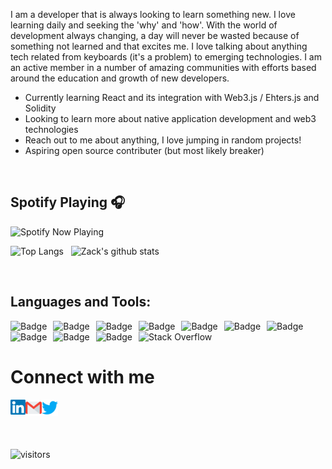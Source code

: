 

<p> I am a developer that is always looking to learn something new. I love learning daily and seeking the 'why' and 'how'. With the world of development always changing, a day will never be wasted because of something not learned and that excites me. I love talking about anything tech related from keyboards (it's a problem) to emerging technologies. I am an active member in a number of amazing communities with efforts based around the education and growth of new developers. </p>

- Currently learning React and its integration with Web3.js / Ehters.js and Solidity
- Looking to learn more about native application development and web3 technologies
- Reach out to me about anything, I love jumping in random projects!
- Aspiring open source contributer (but most likely breaker)




<br>

## Spotify Playing 🎧



[<img src="https://spotify-now-playing.satyu.vercel.app/api/spotify-playing" alt="Spotify Now Playing" width="350" style="float: left; margin-right: 10px;" />](https://open.spotify.com/user/fg01k83u6lvfznthw0bceuafi)


<br>


![Top Langs](https://github-readme-stats.vercel.app/api/top-langs/?username=ZMoberg&theme=radical)&nbsp;&nbsp;
![Zack's github stats](https://github-readme-stats.vercel.app/api?username=ZMoberg&count_private=true&show_icons=true&theme=radical&include_all_commits=true)

<br>

## Languages and Tools:

<img alt="Badge" style="float: left; margin-right: 10px;"  src="https://img.shields.io/badge/html5%20-%23E34F26.svg?&style=for-the-badge&logo=html5&logoColor=white"/>    <img alt="Badge" style="float: left; margin-right: 10px;"  src="https://img.shields.io/badge/css3%20-%231572B6.svg?&style=for-the-badge&logo=css3&logoColor=white"/>    <img alt="Badge" style="float: left; margin-right: 10px;"  src="https://img.shields.io/badge/bootstrap%20-%23563D7C.svg?&style=for-the-badge&logo=bootstrap&logoColor=white"/>    <img alt="Badge" style="float: left; margin-right: 10px;"  src="https://img.shields.io/badge/javascript%20-%23323330.svg?&style=for-the-badge&logo=javascript&logoColor=%23F7DF1E"/>    <img alt="Badge" style="float: left; margin-right: 10px;"  src="https://img.shields.io/badge/React-20232A?style=for-the-badge&logo=react&logoColor=61DAFB"/>    <img alt="Badge" style="float: left; margin-right: 10px;"  src="https://img.shields.io/badge/node.js%20-%2343853D.svg?&style=for-the-badge&logo=node.js&logoColor=white"/>    <img alt="Badge" style="float: left; margin-right: 10px;"  src="https://img.shields.io/badge/Express.js-000000?style=for-the-badge&logo=express&logoColor=white"/>    <img alt="Badge" style="float: left; margin-right: 10px;"  src="https://img.shields.io/badge/ejs%20-%23563D7C.svg?&style=for-the-badge&logo=ejs&logoColor=white"/>    <img alt="Badge" style="float: left; margin-right: 10px;"  src ="https://img.shields.io/badge/MongoDB-%234ea94b.svg?&style=for-the-badge&logo=mongodb&logoColor=white"/>    <img alt="Badge" style="float: left; margin-right: 10px;"  src="https://img.shields.io/badge/git%20-%23F05033.svg?&style=for-the-badge&logo=git&logoColor=white"/>    ![Stack Overflow](https://img.shields.io/badge/-Stackoverflow-FE7A16?style=for-the-badge&logo=stack-overflow&logoColor=white)
<br>


# Connect with me

  <a href="https://www.linkedin.com/in/zackmoberg/">
    <img align="left" alt="Zack Moberg | Linkedin" width="24px" src="https://github.com/SatYu26/SatYu26/blob/master/Assets/Linkedin.svg" />
  </a> &nbsp;&nbsp;
  <a href="mailto:zmoberg@zackmoberg.com">
    <img align="left" alt="Zack Moberg | zackmoberg.com" width="26px" src="https://github.com/SatYu26/SatYu26/blob/master/Assets/Gmail.svg" />
  </a>
  <a href="https://twitter.com/JustCallMeZack">
    <img align="left" alt="Zack Moberg | Twitter" width="26px" src="https://github.com/SatYu26/SatYu26/blob/master/Assets/Twitter.svg" />
  </a> &nbsp;&nbsp;


<br><br>

![visitors](https://visitor-badge.laobi.icu/badge?page_id=ZMoberg)

